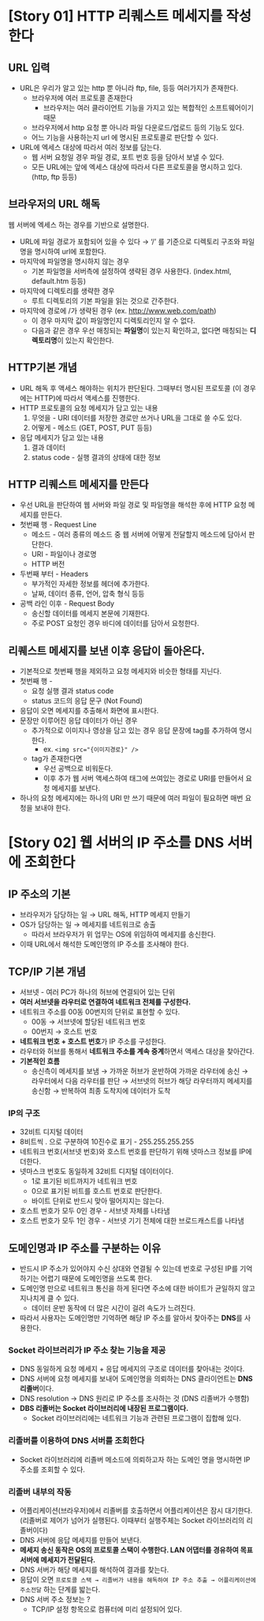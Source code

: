 # [Story 01] HTTP 리퀘스트 메세지를 작성한다

## URL 입력

- URL은 우리가 알고 있는 http 뿐 아니라 ftp, file, 등등 여러가지가 존재한다.
    - 브라우저에 여러 프로토콜 존재한다
        - 브라우저는 여러 클라이언트 기능을 가지고 있는 복합적인 소프트웨어이기 때문
    - 브라우저에서 http 요청 뿐 아니라 파일 다운로드/업로드 등의 기능도 있다.
    - 어느 기능을 사용하는지 url 에 명시된 프로토콜로 판단할 수 있다.
- URL에 엑세스 대상에 따라서 여러 정보를 담는다.
    - 웹 서버 요청일 경우 파일 경로, 포트 번호 등을 담아서 보낼 수 있다.
    - 모든 URL에는 앞에 엑세스 대상에 따라서 다른 프로토콜을 명시하고 있다. (http, ftp 등등)

## **브라우저의 URL 해독**

웹 서버에 엑세스 하는 경우를 기반으로 설명한다.

- URL에 파일 경로가 포함되어 있을 수 있다 → ‘/’ 를 기준으로 디렉토리 구조와 파일명을 명시하여 url에 포함한다.
- 마지막에 파일명을 명시하지 않는 경우
    - 기본 파일명을 서버측에 설정하여 생략된 경우 사용한다. (index.html, default.htm 등등)
- 마지막에 디렉토리를 생략한 경우
    - 루트 디렉토리의 기본 파일을 읽는 것으로 간주한다.
- 마지막에 경로에 /가 생략된 경우 (ex. http://www.web.com/path)
    - 이 경우 마지막 값이 파일명인지 디렉토리인지 알 수 없다.
    - 다음과 같은 경우 우선 매칭되는 **파일명**이 있는지 확인하고, 없다면 매칭되는 **디렉토리명**이 있는지 확인한다.

## **HTTP기본 개념**

- URL 해독 후 액세스 해야하는 위치가 판단된다. 그때부터 명시된 프로토콜 (이 경우에는 HTTP)에 따라서 액세스를 진행한다.
- HTTP 프로토콜의 요청 메세지가 담고 있는 내용
    1. 무엇을 - URI 데이터를 저장한 경로만 쓰거나 URL을 그대로 쓸 수도 있다.
    2. 어떻게 - 메소드 (GET, POST, PUT 등등)
- 응답 메세지가 담고 있는 내용
    1. 결과 데이터
    2. status code - 실행 결과의 상태에 대한 정보

## **HTTP 리퀘스트 메세지를 만든다**

- 우선 URL을 판단하여 웹 서버와 파일 경로 및 파일명을 해석한 후에 HTTP 요청 메세지를 만든다.
- 첫번째 행 - Request Line
    - 메소드 - 여러 종류의 메소드 중 웹 서버에 어떻게 전달할지 메소드에 담아서 판단한다.
    - URI - 파일이나 경로명
    - HTTP 버전
- 두번째 부터 - Headers
    - 부가적인 자세한 정보를 헤더에 추가한다.
    - 날짜, 데이터 종류, 언어, 압축 형식 등등
- 공백 라인 이후 - Request Body
    - 송신할 데이터를 메세지 본문에 기재한다.
    - 주로 POST 요청인 경우 바디에 데이터를 담아서 요청한다.

## **리퀘스트 메세지를 보낸 이후 응답이 돌아온다.**

- 기본적으로 첫번째 행을 제외하고 요청 메세지와 비슷한 형태를 지닌다.
- 첫번째 행 -
    - 요청 실행 결과 status code
    - status 코드의 응답 문구 (Not Found)
- 응답이 오면 메세지를 추출해서 화면에 표시한다.
- 문장만 이루어진 응답 데이터가 아닌 경우
    - 추가적으로 이미지나 영상을 담고 있는 경우 응답 문장에 tag를 추가하여 명시한다.
        - ex. `<img src="{이미지경로}" />`
    - tag가 존재한다면
        - 우선 공백으로 비워둔다.
        - 이후 추가 웹 서버 액세스하여 태그에 쓰여있는 경로로 URI를 만들어서 요청 메세지를 보낸다.
- 하나의 요청 메세지에는 하나의 URI 만 쓰기 때문에 여러 파일이 필요하면 매번 요청을 보내야 한다.

# [Story 02] 웹 서버의 IP 주소를 DNS 서버에 조회한다

## **IP 주소의 기본**

- 브라우저가 담당하는 일 → URL 해독, HTTP 메세지 만들기
- OS가 담당하는 일 → 메세지를 네트워크로 송출
    - 따라서 브라우저가 위 업무는 OS에 위임하여 메세지를 송신한다.
- 이때 URL에서 해석한 도메인명의 IP 주소를 조사해야 한다.

## **TCP/IP 기본 개념**

- 서브넷 - 여러 PC가 하나의 허브에 연결되어 있는 단위
- **여러 서브넷을 라우터로 연결하여 네트워크 전체를 구성한다.**
- 네트워크 주소를 00동 00번지의 단위로 표현할 수 있다.
    - 00동 → 서브넷에 할당된 네트워크 번호
    - 00번지 → 호스트 번호
- **네트워크 번호 + 호스트 번호**가 IP 주소를 구성한다.
- 라우터와 허브를 통해서 **네트워크 주소를 계속 중계**하면서 액세스 대상을 찾아간다.
- **기본적인 흐름**
    - 송신측이 메세지를 보냄 → 가까운 허브가 운반하여 가까운 라우터에 송신 → 라우터에서 다음 라우터를 판단 → 서브넷의 허브가 해당 라우터까지 메세지를 송신함 → 반복하여 최종 도착지에 데이터가 도착

### **IP의 구조**

- 32비트 디지털 데이터
- 8비트씩 . 으로 구분하여 10진수로 표기 - 255.255.255.255
- 네트워크 번호(서브넷 번호)와 호스트 번호를 판단하기 위해 넷마스크 정보를 IP에 더한다.
- 넷마스크 번호도 동일하게 32비트 디지털 데이터이다.
    - 1로 표기된 비트까지가 네트워크 번호
    - 0으로 표기된 비트를 호스트 번호로 판단한다.
    - 바이트 단위로 반드시 맞아 떨어지지는 않는다.
- 호스트 번호가 모두 0인 경우 - 서브넷 자체를 나타냄
- 호스트 번호가 모두 1인 경우 - 서브넷 기기 전체에 대한 브로드캐스트를 나타냄

## **도메인명과 IP 주소를 구분하는 이유**

- 반드시 IP 주소가 있어야지 수신 상대와 연결될 수 있는데 번호로 구성된 IP를 기억하기는 어렵기 때문에 도메인명을 쓰도록 한다.
- 도메인명 만으로 네트워크 통신을 하게 된다면 주소에 대한 바이트가 균일하지 않고 지나치게 클 수 있다.
    - 데이터 운반 동작에 더 많은 시간이 걸려 속도가 느려진다.
- 따라서 사용자는 도메인명만 기억하면 해당 IP 주소를 알아서 찾아주는 **DNS**를 사용한다.

### **Socket 라이브러리가 IP 주소 찾는 기능을 제공**

- DNS 동일하게 요청 메세지 + 응답 메세지의 구조로 데이터를 찾아내는 것이다.
- DNS 서버에 요청 메세지를 보내어 도메인명을 의뢰하는 DNS 클라이언트는 **DNS 리졸버**이다.
- DNS resolution → DNS 원리로 IP 주소를 조사하는 것 (DNS 리졸버가 수행함)
- **DBS 리졸버는 Socket 라이브러리에 내장된 프로그램이다.**
    - Socket 라이브러리에는 네트워크 기능과 관련된 프로그램이 집합해 있다.

### **리졸버를 이용하여 DNS 서버를 조회한다**

- Socket 라이브러리에 리졸버 메소드에 의뢰하고자 하는 도메인 명을 명시하면 IP 주소를 조회할 수 있다.

### **리졸버 내부의 작동**

- 어플리케이션(브라우저)에서 리졸버를 호출하면서 어플리케이션은 잠시 대기한다. (리졸버로 제어가 넘어가 실행된다. 이때부터 실행주체는 Socket 라이브러리의 리졸버이다)
- DNS 서버에 응답 메세지를 만들어 보낸다.
- **메세지 송신 동작은 OS의 프로토콜 스택이 수행한다. LAN 어댑터를 경유하여 목표서버에 메세지가 전달된다.**
- DNS 서버가 해당 메세지를 해석하여 결과를 찾는다.
- 응답이 오면 `프로토콜 스택 → 리졸버가 내용을 해독하여 IP 주소 추출 → 어플리케이션에 주소전달` 하는 단계를 밟는다.
- DNS 서버 주소 정보는 ?
    - TCP/IP 설정 항목으로 컴퓨터에 미리 설정되어 있다.